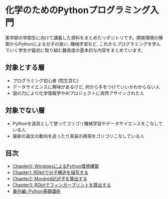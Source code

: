 # 化学のためのPythonプログラミング入門
薬学部の学部生に向けて講義した資料をまとめたリポジトリです。開発環境の構築からPythonによる分子の扱い, 機械学習など, これからプログラミングを学んでいく学生が最初に取り組む難易度の基本的な内容をまとめています。 

## 対象とする層
* プログラミング初心者 (院生含む)
* データサイエンスに興味があるけど, 何から手をつけていいかわからない人
* 謎の力により化学情報学やAIプロジェクトに突然アサインされた人

## 対象でない層
* Pythonを道具として使ってゴリゴリ機械学習やデータサイエンスをこなしている人　　
* 最新の論文の動向を追ったり実装の再現をゴリゴリこなしている人

## 目次
* [Chapter0: WindowsによるPython環境構築](https://github.com/TeddyGlass/tutorials/blob/main/pdf/pyenv4windows.pdf)
* [Chapter1: RDkitで分子構造を描写する](https://github.com/TeddyGlass/tutorials/blob/main/notebook/chapter1.ipynb)
* [Chapter2: Mordred記述子を算出する](https://github.com/TeddyGlass/tutorials/tree/main/sample_code/mordred)  
* [Chapter3: RDkitでフィンガープリントを算出する](https://github.com/TeddyGlass/tutorials/blob/main/notebook/chapter3.ipynb)
* [番外編: Python基礎講座](https://github.com/TeddyGlass/tutorials/blob/main/notebook/extra_python.ipynb)

